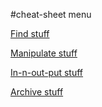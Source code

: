
#cheat-sheet menu


[Find stuff ](find.md)

[Manipulate stuff ](manipulate-files.md)

[In-n-out-put stuff ](in-n-out-put.md)

[Archive stuff ](archive.md)